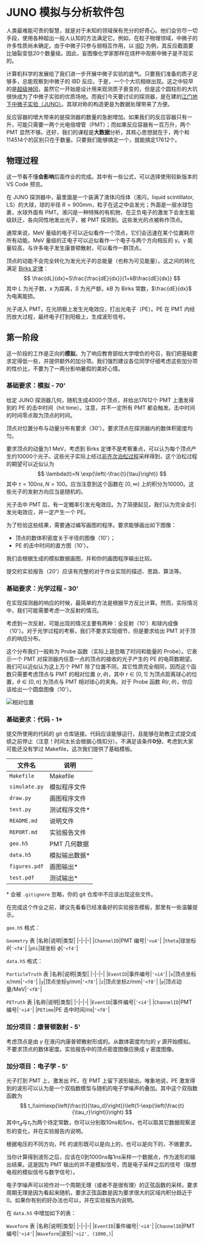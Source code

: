 # JUNO 模拟与分析软件包

人类最难能可贵的智慧，就是对于未知的领域保有充分的好奇心。他们会穷尽一切手段，使用各种超出一般人认知的方法满足它。例如，在粒子物理领域，中微子的许多性质尚未确定。由于中微子只参与弱相互作用，以 [IBD](https://en.wikipedia.org/wiki/Inverse_beta_decay) 为例，其反应截面要比铀裂变低20个数量级。因此，妄图像化学家那样在烧杯中观察中微子是不现实的。

计算机科学的发展给了我们进一步开展中微子实验的底气。只要我们准备的质子足够多，总能观察到中微子的 IBD 反应。于是，一个个大坑相继出现。这之中较早的是[超级神冈](https://en.wikipedia.org/wiki/Super-Kamiokande)，虽然它一开始是设计用来观测质子衰变的，但是这个圆柱形的大坑很快成为了中微子实验的优质场地。而我们今天要讨论的探测器，是在建的[江门地下中微子实验（JUNO）](https://en.wikipedia.org/wiki/Jiangmen_Underground_Neutrino_Observatory)。其球对称的构造更是为数据处理带来了方便。

反应容器的增大带来的是探测器的数量的急剧增加。如果我们的反应容器只有一升，可能只需要一两个光电倍增管（PMT）；而如果反应容器有一百万升，两个 PMT 显然不够。还好，我们的课程是**大数据**分析，其核心思想就在于，两个和114514个的区别只在于数量。只要我们能够搞定一个，就能搞定17612个。

## 物理过程

这一节看不懂**会影响**后面作业的完成。其中有一些公式，可以选择使用较新版本的 VS Code 预览。

在 JUNO 探测器中，最里面是一个装满了液体闪烁体（液闪，liquid scintillator, LS）的大球，球的半径 $R=900mm$，粒子在这之中会发光；外面是一层水球包裹，水球外面有 PMT。液闪是一种特殊的有机物，在正负电子的激发下会发生能级跃迁，各向同性地发出光子，被 PMT 探测到。这些发光的点被称作顶点。

通常来说，MeV 量级的电子可以近似看作一个顶点，它们会迅速在某个位置耗尽所有动能。MeV 量级的正电子可以近似看作一个电子与两个方向相反的 $\gamma$。$\gamma$ 能量较高，与许多电子发生康普顿散射，可以看作一群顶点。

顶点的动能不会完全转化为发光光子的总能量（也称为可见能量）。这之间的转化满足 [Birks 定律](https://en.wikipedia.org/wiki/Birks%27_law)：
$$
\frac{dL}{dx}=S\frac{\frac{dE}{dx}}{1+kB\frac{dE}{dx}}
$$
其中 $L$ 为光子数，$x$ 为距离，$S$ 为光产额，$kB$ 为 Birks 常数，$\frac{dE}{dx}$ 为电离能损。

光子进入 PMT，在光阴极上发生光电效应，打出光电子（PE）。PE 在 PMT 内经历放大过程，最终电子打到阳极上，生成波形信号。

## 第一阶段

这一阶段的工作是正向的**模拟**。为了响应教育部给大学增负的号召，我们把基础要求定得低一些，并提供额外的加分项。我们强烈建议各位同学仔细考虑这些加分项的性价比，不要为了一两分影响暑假的美好心情。

### 基础要求：模拟 - 70'

给定 JUNO 探测器几何，随机生成4000个顶点，并给出17612个 PMT 上激发得到的 PE 的击中时间（hit time）。注意，并不一定所有 PMT 都会触发。击中时间的时间零点取为顶点的时间。

顶点对位置分布与动量分布有要求（30'）。要求顶点在探测器内的数体积密度均匀。

要求顶点的动量为1 MeV，考虑到 Birks 定律不是考察重点，可以认为每个顶点产生约10000个光子。这些光子实际上经过[非齐次泊松过程](https://en.wikipedia.org/wiki/Poisson_point_process)采样得到，这个泊松过程的期望可以近似认为
$$
\lambda(t)=N \exp{\left(-\frac{t}{\tau}\right)}
$$
其中 $\tau=100ns, N=100$。应当注意到这个函数在 $[0,\infty)$ 上的积分为10000。这些光子的发射方向应当是随机的。

光子击中 PMT 后，有一定概率引发光电效应。为了简便起见，我们认为完全会引发光电效应，并一定产生一个 PE。

为了检验这些结果，需要通过编写画图的程序。要求能够画出如下图像：
* 顶点的数体积密度关于半径的图像（10'）；
* PE 的击中时间的直方图（10'）。

我们会根据生成的模拟数据画图，并和你的画图程序输出比较。

提交的实验报告（20'）应该有完整的对于作业实现的描述、思路、算法等。

### 基础要求：光学过程 - 30'

在实现探测器的响应的时候，最简单的方法是根据平方反比计算。然而，实际情况中，我们可能需要考虑一次反射的情况。

考虑到一次反射，可能出现的情况主要有两种：全反射（10'）和球内成像（10'）。对于光学过程的考察，我们不要求实现细节，但是要求给出 PMT 对于顶点的响应分布。

这个分布我们一般称为 Probe 函数（实际上是忽略了时间和能量的 Probe）。它表示一个 PMT 对探测器内任意一点的顶点的接收的光子产生的 PE 的电荷数期望。我们可以近似认为这上万个 PMT 除了位置不同，其它性质完全相同，因而这个函数只需要考虑顶点与 PMT 的相对位置 $(r,\theta)$，其中 $r\in[0,1]$ 为顶点距离球心的位置，$\theta\in[0,\pi]$ 为顶点与 PMT 相对球心的夹角。对于 Probe 函数 $R(r,\theta)$，你应该给出一个圆盘图像（10'）。

![相对位置](images/pos.png)

### 基础要求：代码 - 1*

提交所使用的代码的 git 仓库链接。代码应该能够运行，且能够在助教正式提交成绩之前停止（注意！时间太长会根据心情扣分）。不满足该条件**0分**。考虑到大家可能还没有学过 Makefile，这次我们提供了基础模板。

|文件名|说明|
|-|-|
|`Makefile`|Makefile|
|`simulate.py`|模拟程序文件|
|`draw.py`|画图程序文件|
|`test.py`|测试程序文件\*|
|`README.md`|说明文件|
|`REPORT.md`|实验报告文件|
|`geo.h5`|PMT 几何数据|
|`data.h5`|模拟输出数据\*|
|`figures.pdf`|画图输出\*|
|`test.pdf`|测试输出\*|

\* 会被 `.gitignore` 忽略，你的 git 仓库中不应该出现这些文件。

在完成这个作业之前，建议先看看已经准备好的实验报告模板，那里有一些温馨提示。

`geo.h5` 格式：

`Geometry` 表
|名称|说明|类型|
|-|-|-|
|`ChannelID`|PMT 编号|`'<u4'`|
|`theta`|球坐标 $\theta$|`'<f4'`|
|`phi`|球坐标 $\phi$|`'<f4'`|

`data.h5` 格式：

`ParticleTruth` 表
|名称|说明|类型|
|-|-|-|
|`EventID`|事件编号|`'<i4'`|
|`x`|顶点坐标x/mm|`'<f8'`|
|`y`|顶点坐标y/mm|`'<f8'`|
|`z`|顶点坐标z/mm|`'<f8'`|
|`p`|顶点动量/MeV|`'<f8'`|

`PETruth` 表
|名称|说明|类型|
|-|-|-|
|`EventID`|事件编号|`'<i4'`|
|`ChannelID`|PMT 编号|`'<i4'`|
|`PETime`|PE 击中时间/ns|`'<f8'`|

### 加分项目：康普顿散射 - 5'
考虑顶点是由 $\gamma$ 在液闪内康普顿散射形成的。从数体密度均匀的 $\gamma$ 源开始模拟。不要求顶点的数体密度。实验报告中的顶点密度图像应换成 $\gamma$ 密度图像。

### 加分项目：电子学 - 5'
光子打到 PMT 上，激发出 PE，在 PMT 上留下波形输出。唯象地说，PE 激发得到的波形可以认为是一个双指数模型与随机的电子学噪声的叠加。其中这个双指数函数为
$$
t_l\sim\exp{\left(\frac{t}{\tau_d}\right)}\left(1-\exp{\left(\frac{t}{\tau_r}\right)}\right)
$$
其中$\tau_d$与$\tau_r$为两个待定常数，你可以分别取10ns和5ns，也可以取其它数据观察波形的变化，并在实验报告内说明。

根据电压的不同方向，PE 的波形既可以是向上的，也可以是向下的，不做要求。

当你计算得到波形之后，应该在0到1000ns每1ns采样一个数据点，作为波形的输出结果。这是因为 PMT 输出的并不是模拟信号，而是电子采样之后的信号（联想电视的模拟信号与数字信号）。

电子学噪声可以视作对一个周期无理（或者不是很有理）的正弦函数的采样。要求周期无理是因为看起来随机，要求正弦函数是因为要求很大的区域内积分趋近于0。如果你有别的好办法也可以，并在实验报告内说明。

在 `data.h5` 中增加如下的表：

`Waveform` 表
|名称|说明|类型|
|-|-|-|
|`EventID`|事件编号|`'<i4'`|
|`ChannelID`|PMT 编号|`'<i4'`|
|`Waveform`|波形|`'<i2', (1000,)`|
